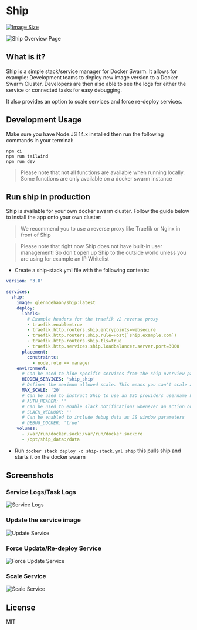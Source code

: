 # Ship

[![Image Size](https://img.shields.io/docker/image-size/glenndehaan/ship)](https://hub.docker.com/r/glenndehaan/ship)

![Ship Overview Page](https://user-images.githubusercontent.com/7496187/158958023-e53869b3-9f7d-4d28-8664-a45200a86b0f.png)

## What is it?
Ship is a simple stack/service manager for Docker Swarm.
It allows for example: Development teams to deploy new image version to a Docker Swarm Cluster.
Developers are then also able to see the logs for either the service or connected tasks for easy debugging.

It also provides an option to scale services and force re-deploy services.

## Development Usage
Make sure you have Node.JS 14.x installed then run the following commands in your terminal:
```
npm ci
npm run tailwind
npm run dev
```

> Please note that not all functions are available when running locally. Some functions are only available on a docker swarm instance

## Run ship in production
Ship is available for your own docker swarm cluster.
Follow the guide below to install the app onto your own cluster:

> We recommend you to use a reverse proxy like Traefik or Nginx in front of Ship

> Please note that right now Ship does not have built-in user management! So don't open up Ship to the outside world unless you are using for example an IP Whitelist

* Create a ship-stack.yml file with the following contents:
```yaml
version: '3.8'

services:
  ship:
    image: glenndehaan/ship:latest
    deploy:
      labels:
        # Example headers for the traefik v2 reverse proxy
        - traefik.enable=true
        - traefik.http.routers.ship.entrypoints=websecure
        - traefik.http.routers.ship.rule=Host(`ship.example.com`)
        - traefik.http.routers.ship.tls=true
        - traefik.http.services.ship.loadbalancer.server.port=3000
      placement:
        constraints:
          - node.role == manager
    environment:
      # Can be used to hide specific services from the ship overview page
      HIDDEN_SERVICES: 'ship_ship'
      # Defines the maximum allowed scale. This means you can't scale a service with more containers then this amount
      MAX_SCALE: '20'
      # Can be used to instruct Ship to use an SSO providers username header
      # AUTH_HEADER: ''
      # Can be used to enable slack notifications whenever an action on ship is performed
      # SLACK_WEBHOOK: ''
      # Can be enabled to include debug data as JS window parameters
      # DEBUG_DOCKER: 'true'
    volumes:
      - /var/run/docker.sock:/var/run/docker.sock:ro
      - /opt/ship_data:/data
```

* Run `docker stack deploy -c ship-stack.yml ship` this pulls ship and starts it on the docker swarm

## Screenshots

### Service Logs/Task Logs
![Service Logs](https://user-images.githubusercontent.com/7496187/158958271-e45e5696-271b-4aaf-ac50-f235f810749d.png)

### Update the service image
![Update Service](https://user-images.githubusercontent.com/7496187/158958267-a22426ad-00f0-4a77-ba7d-37e7c38bb1c0.png)

### Force Update/Re-deploy Service
![Force Update Service](https://user-images.githubusercontent.com/7496187/158958259-f57758e3-13fc-4465-bd83-3a6a6ab0ab0e.png)

### Scale Service
![Scale Service](https://user-images.githubusercontent.com/7496187/158958249-a7853f8e-56bd-44f1-97c6-380b8884460b.png)

## License

MIT
